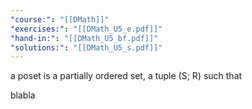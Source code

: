 ```yaml
---
"course:": "[[DMath]]"
"exercises:": "[[DMath_U5_e.pdf]]"
"hand-in:": "[[DMath_U5_bf.pdf]]"
"solutions:": "[[DMath_U5_s.pdf]]"
---
```

a poset is a partially ordered set, a tuple (S; R) such that 

blabla
